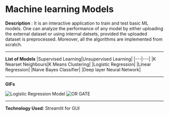 # Machine learning Models
**Description** : It is an interactive application to train and test basic ML models. One can analyze the performance of any model by either uploading the external dataset or
using internal datsets, provided the uploaded dataset is preprocessed. Moreover, all the algorithms are implemented from scratch.

---
**List of Models**
|Supervised Learning|Unsupervised Learning|
|---|---|
|K Nearset Neighbours|K Means Clustering|
|Logistic Regression|
|Linear Regression|
|Naive Bayes Classifier|
|Deep layer Neural Network|
 
 ---
**GIFs**


![Logistic Regression Model](https://github.com/sharma-prerna/Machine_learning_models/blob/main/gif_one.gif)
![OR GATE](https://github.com/sharma-prerna/Machine_learning_models/blob/main/gif_two.gif)

---
**Technology Used**: Streamlit for GUI
